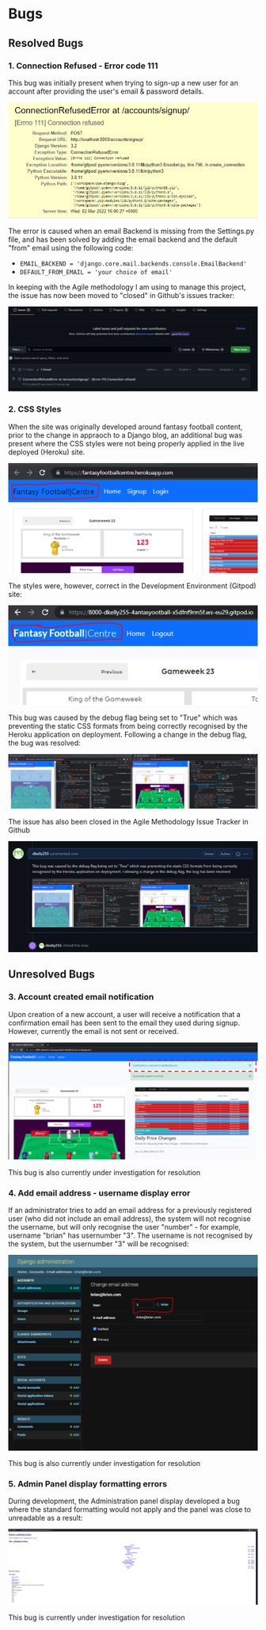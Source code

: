 # Bugs

## Resolved Bugs

### 1. Connection Refused - Error code 111

This bug was initially present when trying to sign-up a new user for an account after providing the user's email & password details. 

![Error Snapshot](readme/bug1.png)

The error is caused when an email Backend is missing from the Settings.py file, and has been solved by adding the email backend and the default "from" email using the following code:

- `EMAIL_BACKEND = 'django.core.mail.backends.console.EmailBackend'`
- `DEFAULT_FROM_EMAIL = 'your choice of email'`

In keeping with the Agile methodology I am using to manage this project, the issue has now been moved to "closed" in Github's issues tracker:

![Error resolution](readme/bug1_closed.png)

### 2. CSS Styles

When the site was originally developed around fantasy football content, prior to the change in appraoch to a Django blog, an additional bug was present where the CSS styles were not being properly applied in the live deployed (Heroku) site. 

![Bug2](readme/bug2-deployedcssstyles.png)

The styles were, however, correct in the Development Environment (Gitpod) site:

![Bug2](readme/bug2-deployedcssstylesgit.png)

This bug was caused by the debug flag being set to "True" which was preventing the static CSS formats from being correctly recognised by the Heroku application on deployment. Following a change in the debug flag, the bug was resolved: 

![Bug2 - solution](readme/bug2-solution.png)

The issue has also been closed in the Agile Methodology Issue Tracker in Github

![Bug2 - closed](readme/bug2-closed.png)

## Unresolved Bugs



### 3. Account created email notification

Upon creation of a new account, a user will receive a notification that a confirmation email has been sent to the email they used during signup. However, currently the email is not sent or received. 

![Bug3](readme/bug3-emailnotification.png)

This bug is also currently under investigation for resolution

### 4. Add email address - username display error 

If an administrator tries to add an email address for a previously registered user (who did not include an email address), the system will not recognise the username, but will only recognise the user "number" - for example, username "brian" has usernumber "3". The username is not recognised by the system, but the usernumber "3" will be recognised:

![Bug4](readme/bug4-usernamedisplay.png)

This bug is also currently under investigation for resolution

### 5. Admin Panel display formatting errors

During development, the Administration panel display developed a bug where the standard formatting would not apply and the panel was close to unreadable as a result:

![Bug5](readme/bug5-adminform.png)

This bug is currently under investigation for resolution
